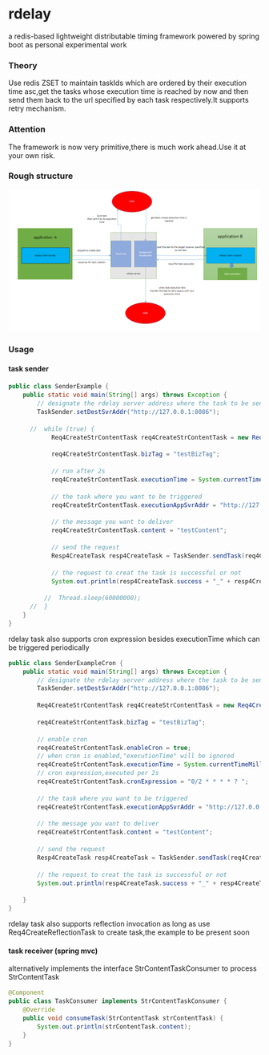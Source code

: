 # rdelay
a redis-based lightweight distributable timing framework powered by spring boot as personal experimental work

### Theory
Use redis ZSET to maintain taskIds which are ordered by their execution time asc,get the tasks whose execution time is 
reached by now and then send them back to the url specified by each task respectively.It supports retry mechanism.


### Attention
The framework is now very primitive,there is much work ahead.Use it at your own risk.


### Rough structure
![Rough structure](./assets/rdelay.png)


### Usage

#### task sender 
```java
public class SenderExample {
    public static void main(String[] args) throws Exception {
        // designate the rdelay server address where the task to be sent
        TaskSender.setDestSvrAddr("http://127.0.0.1:8086");

      //  while (true) {
            Req4CreateStrContentTask req4CreateStrContentTask = new Req4CreateStrContentTask();

            req4CreateStrContentTask.bizTag = "testBizTag";
            
            // run after 2s
            req4CreateStrContentTask.executionTime = System.currentTimeMillis() + 2000;
            
            // the task where you want to be triggered
            req4CreateStrContentTask.executionAppSvrAddr = "http://127.0.0.1:8080";
            
            // the message you want to deliver
            req4CreateStrContentTask.content = "testContent";

            // send the request
            Resp4CreateTask resp4CreateTask = TaskSender.sendTask(req4CreateStrContentTask);

            // the request to creat the task is successful or not
            System.out.println(resp4CreateTask.success + "_" + resp4CreateTask.errMsg);

          //  Thread.sleep(60000000);
      //  }
    }
}
```
rdelay task also supports cron expression besides executionTime which can be triggered periodically
```java
public class SenderExampleCron {
    public static void main(String[] args) throws Exception {
        // designate the rdelay server address where the task to be sent
        TaskSender.setDestSvrAddr("http://127.0.0.1:8086");

        Req4CreateStrContentTask req4CreateStrContentTask = new Req4CreateStrContentTask();

        req4CreateStrContentTask.bizTag = "testBizTag";

        // enable cron
        req4CreateStrContentTask.enableCron = true;
        // when cron is enabled,"executionTime" will be ignored
        req4CreateStrContentTask.executionTime = System.currentTimeMillis() + 2000;
        // cron expression,executed per 2s
        req4CreateStrContentTask.cronExpression = "0/2 * * * * ? ";

        // the task where you want to be triggered
        req4CreateStrContentTask.executionAppSvrAddr = "http://127.0.0.1:8080";
        
        // the message you want to deliver
        req4CreateStrContentTask.content = "testContent";

        // send the request
        Resp4CreateTask resp4CreateTask = TaskSender.sendTask(req4CreateStrContentTask);

        // the request to creat the task is successful or not
        System.out.println(resp4CreateTask.success + "_" + resp4CreateTask.errMsg);

    }
}
```
rdelay task also supports reflection invocation as long as use Req4CreateReflectionTask to create task,the example to be present soon
#### task receiver (spring mvc) 
alternatively implements the interface StrContentTaskConsumer to process StrContentTask
```java
@Component
public class TaskConsumer implements StrContentTaskConsumer {
    @Override
    public void consumeTask(StrContentTask strContentTask) {
        System.out.println(strContentTask.content);
    }
}
```